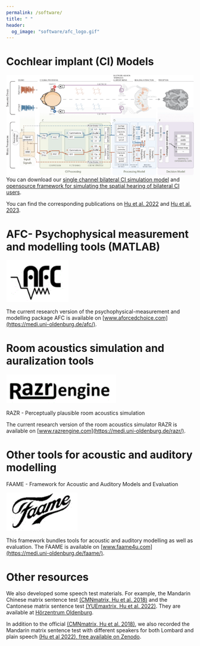 ```yaml
---
permalink: /software/
title: " "
header:
  og_image: "software/afc_logo.gif"
---
```




# Cochlear implant (CI) Models

![](/images/software/aacus230034.gif)
You can download our [single channel bilateral CI simulation model](https://zenodo.org/records/5571858) and [opensource framework for simulating the spatial hearing of bilateral CI users](https://zenodo.org/records/7471961). 

You can find the corresponding publications on [Hu et al. 2022](https://doi.org/10.1007/s10162-021-00823-1) and [Hu et al. 2023](https://doi.org/10.1051/aacus/2023036).



# AFC- Psychophysical measurement and modelling tools (MATLAB)

<!-- ![](/images/software/afc_logo.gif)  -->
![](/images/software/afc.gif) 

The current research version of the psychophysical-measurement and modelling package AFC is available on [www.aforcedchoice.com](https://medi.uni-oldenburg.de/afc/). 


# Room acoustics simulation and auralization tools 

![](/images/software/razr.gif) 

RAZR - Perceptually plausible room acoustics simulation

The current research version of the room acoustics simulator RAZR is available on [www.razrengine.com](https://medi.uni-oldenburg.de/razr/).

# Other tools for acoustic and auditory modelling

FAAME - Framework for Acoustic and Auditory Models and Evaluation

![](/images/software/faame.gif)  

This framework bundles tools for acoustic and auditory modelling as well as evaluation. The FAAME is available on [www.faame4u.com](https://medi.uni-oldenburg.de/faame/).



# Other resources

We also developed some speech test materials. For example, the Mandarin Chinese matrix sentence test [(CMNmatrix, Hu et al. 2018)](https://doi.org/10.1080/14992027.2018.1483083) and the Cantonese matrix sentence test [ (YUEmaxtrix, Hu et al. 2022)](https://doi.org/10.1080/14992027.2022.2142683). They are available at [Hörzentrum Oldenburg](https://www.hz-ol.de/en/home.html).

In addition to the official [(CMNmatrix, Hu et al. 2018)](https://doi.org/10.1080/14992027.2018.1483083), we also recorded the Mandarin matrix sentence test with different speakers for both Lombard and plain speech [(Hu et al 2022), free available on Zenodo](https://zenodo.org/records/7063030).


